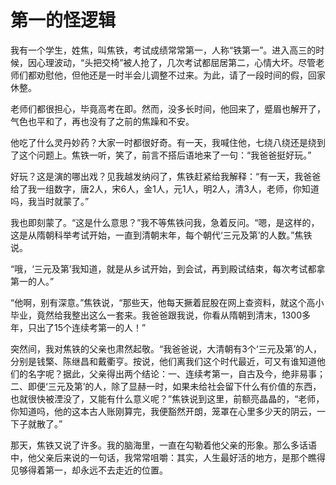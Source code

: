 # 第一的怪逻辑

我有一个学生，姓焦，叫焦铁，考试成绩常常第一，人称“铁第一”。进入高三的时候，因心理波动，“头把交椅”被人抢了，几次考试都屈居第二，心情大坏。尽管老师们都劝慰他，但他还是一时半会儿调整不过来。为此，请了一段时间的假，回家休整。 

老师们都很担心，毕竟高考在即。然而，没多长时间，他回来了，蹙眉也解开了，气色也平和了，再也没有了之前的焦躁和不安。 

他吃了什么灵丹妙药？大家一时都很好奇。有一天，我喊住他，七绕八绕还是绕到了这个问题上。焦铁一听，笑了，前言不搭后语地来了一句：“我爸爸挺好玩。” 

好玩？这是演的哪出戏？见我越发纳闷了，焦铁赶紧给我解释：“有一天，我爸爸给了我一组数字，唐2人，宋6人，金1人，元1人，明2人，清3人，老师，你知道吗，我当时就蒙了。” 

我也即刻蒙了。“这是什么意思？”我不等焦铁问我，急着反问。“嗯，是这样的，这是从隋朝科举考试开始，一直到清朝末年，每个朝代‘三元及第’的人数。”焦铁说。 

“哦，‘三元及第’我知道，就是从乡试开始，到会试，再到殿试结束，每次考试都拿第一的人。” 

“他啊，别有深意。”焦铁说，“那些天，他每天撅着屁股在网上查资料，就这个高小毕业，竟然给我整出这么一套来。我爸爸跟我说，你看从隋朝到清末，1300多年，只出了15个连续考第一的人！” 

突然间，我对焦铁的父亲也肃然起敬。“我爸爸说，大清朝有3个‘三元及第’的人，分别是钱檠、陈继昌和戴衢亨。按说，他们离我们这个时代最近，可又有谁知道他们的名字呢？据此，父亲得出两个结论：一、连续考第一，自古及今，绝非易事；二、即便‘三元及第’的人，除了显赫一时，如果未给社会留下什么有价值的东西，也就很快被湮没了，又能有什么意义呢？”焦铁说到这里，前额亮晶晶的，“老师，你知道吗，他的这本古人账刚算完，我便豁然开朗，笼罩在心里多少天的阴云，一下子就散了。” 

那天，焦铁又说了许多。我的脑海里，一直在勾勒着他父亲的形象。那么多话语中，他父亲后来说的一句话，我常常咀嚼：其实，人生最好活的地方，是那个瞧得见够得着第一，却永远不去走近的位置。